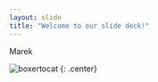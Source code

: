 ```yaml
---
layout: slide
title: "Welcome to our slide deck!"
---
```



Marek


![boxertocat](https://octodex.github.com/images/boxertocat_octodex.jpg)
{: .center}
